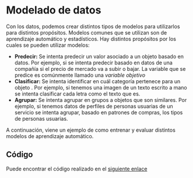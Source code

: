 # Modelado de datos

Con los datos, podemos crear distintos tipos de modelos para utilizarlos para distintos propósitos. Modelos comunes que se utilizan son de aprendizaje automático y estadísticos. Hay distintos propósitos por los cuales se pueden utilizar modelos:

- **Predecir:** Se intenta predecir un valor asociado a un objeto basado en datos. Por ejemplo, si se intenta predecir basado en datos de una compañía si el precio de mercado va a subir o bajar. La variable que se predice es comúnmente llamado una *variable objetivo*
- **Clasificar:** Se intenta identificar en cuál categoría pertenece para un objeto . Por ejemplo, si tenemos una imagen de un texto escrito a mano se intenta clasificar cada letra como el texto que es.
- **Agrupar:** Se intenta agrupar en grupos a objetos que son similares. Por ejemplo, si tenemos datos de perfiles de personas usuarias de un servicio se intenta agrupar, basado en patrones de compras, los tipos de personas usuarias.

A continuación, viene un ejemplo de como entrenar y evaluar distintos modelos de aprendizaje automático.

## Código

Puede encontrar el código realizado en el [siguiente enlace](.\src\modeling.py)